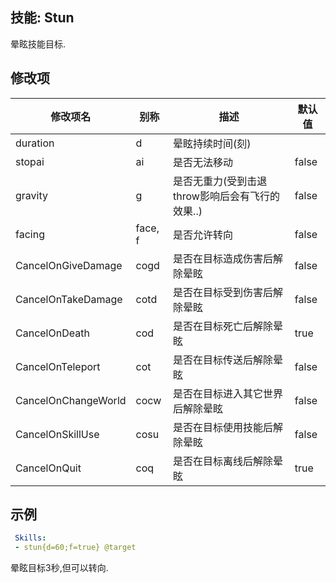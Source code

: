 技能: Stun
--------------------------

晕眩技能目标.

修改项
----------

| 修改项名 | 别称    | 描述                                                                                                    | 默认值 |
|-----------|------------|----------------------------------------------------------------------------------------------------------------|---------------|
| duration            | d       | 晕眩持续时间(刻)                   |               |
| stopai              | ai      | 是否无法移动                                                                              | false         |
| gravity             | g       | 是否无重力(受到击退 throw影响后会有飞行的效果..)                                                          | false         |
| facing              | face, f | 是否允许转向                                                 | false         |
| CancelOnGiveDamage  | cogd    | 是否在目标造成伤害后解除晕眩                             | false         |
| CancelOnTakeDamage  | cotd    | 是否在目标受到伤害后解除晕眩                                           | false         |
| CancelOnDeath       | cod     | 是否在目标死亡后解除晕眩                                                          | true          |
| CancelOnTeleport    | cot     | 是否在目标传送后解除晕眩 | false         |
| CancelOnChangeWorld | cocw    | 是否在目标进入其它世界后解除晕眩                 | false         |
| CancelOnSkillUse    | cosu    | 是否在目标使用技能后解除晕眩                  | false         |
| CancelOnQuit        | coq     | 是否在目标离线后解除晕眩                      | true          |

示例
--------

```yaml
 Skills:
 - stun{d=60;f=true} @target
```
晕眩目标3秒,但可以转向.
